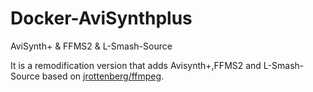 # Docker-AviSynthplus
AviSynth+ &amp; FFMS2 &amp; L-Smash-Source

It is a remodification version that adds Avisynth+,FFMS2 and L-Smash-Source based on [jrottenberg/ffmpeg][0].

[0]:https://github.com/jrottenberg/ffmpeg
